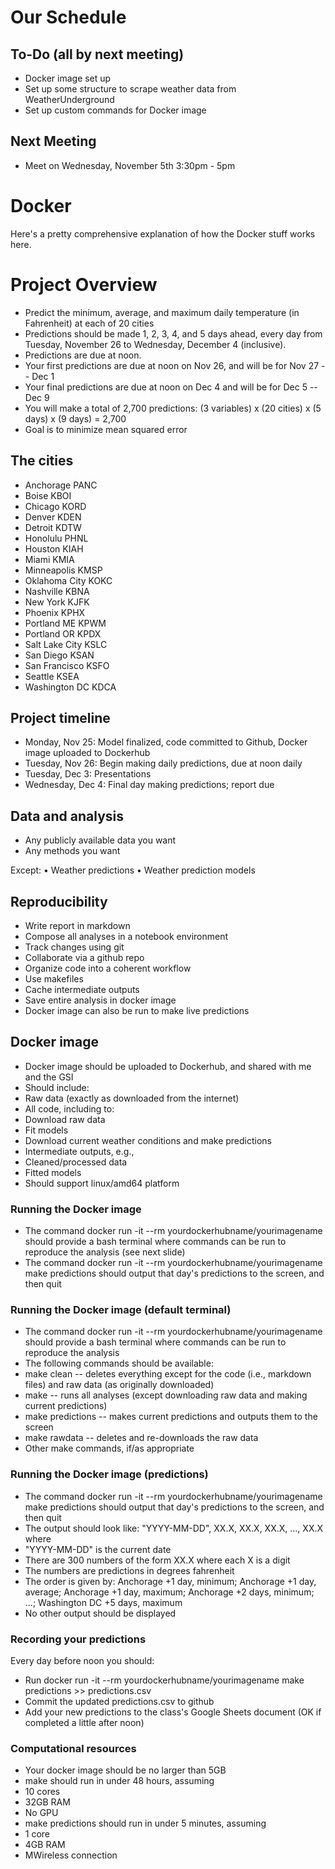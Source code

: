 # Our Schedule
## To-Do (all by next meeting)
- Docker image set up
- Set up some structure to scrape weather data from WeatherUnderground
- Set up custom commands for Docker image

## Next Meeting
- Meet on Wednesday, November 5th 3:30pm - 5pm

# Docker
Here's a pretty comprehensive explanation of how the Docker stuff works here.

# Project Overview
* Predict the minimum, average, and maximum daily temperature (in Fahrenheit) at each of 20 cities
* Predictions should be made 1, 2, 3, 4, and 5 days ahead, every day from Tuesday, November 26 to Wednesday, December 4 (inclusive).
* Predictions are due at noon.
* Your first predictions are due at noon on Nov 26, and will be for Nov 27 -- Dec 1
* Your final predictions are due at noon on Dec 4 and will be for Dec 5 -- Dec 9
* You will make a total of 2,700 predictions: (3 variables) x (20 cities) x (5 days) x (9 days) = 2,700
* Goal is to minimize mean squared error

## The cities
* Anchorage       PANC
* Boise           KBOI
* Chicago         KORD
* Denver          KDEN
* Detroit         KDTW
* Honolulu        PHNL
* Houston         KIAH
* Miami           KMIA
* Minneapolis     KMSP
* Oklahoma City   KOKC
* Nashville       KBNA
* New York        KJFK
* Phoenix         KPHX
* Portland ME     KPWM
* Portland OR     KPDX
* Salt Lake City  KSLC
* San Diego       KSAN
* San Francisco   KSFO
* Seattle         KSEA
* Washington DC   KDCA

## Project timeline
* Monday, Nov 25: Model finalized, code committed to Github, Docker image uploaded to Dockerhub
* Tuesday, Nov 26: Begin making daily predictions, due at noon daily
* Tuesday, Dec 3: Presentations
* Wednesday, Dec 4: Final day making predictions; report due

## Data and analysis
* Any publicly available data you want
* Any methods you want

Except:
	•	Weather predictions
	•	Weather prediction models

## Reproducibility
* Write report in markdown
* Compose all analyses in a notebook environment
* Track changes using git
* Collaborate via a github repo
* Organize code into a coherent workflow
* Use makefiles
* Cache intermediate outputs
* Save entire analysis in docker image
* Docker image can also be run to make live predictions

## Docker image
* Docker image should be uploaded to Dockerhub, and shared with me and the GSI
* Should include:
* Raw data (exactly as downloaded from the internet)
* All code, including to:
* Download raw data
* Fit models
* Download current weather conditions and make predictions
* Intermediate outputs, e.g.,
* Cleaned/processed data
* Fitted models
* Should support linux/amd64 platform

### Running the Docker image
* The command docker run -it --rm yourdockerhubname/yourimagename should provide a bash terminal where commands can be run to reproduce the analysis (see next slide)
* The command docker run -it --rm yourdockerhubname/yourimagename make predictions should output that day's predictions to the screen, and then quit

### Running the Docker image (default terminal)
* The command docker run -it --rm yourdockerhubname/yourimagename should provide a bash terminal where commands can be run to reproduce the analysis
* The following commands should be available:
* make clean -- deletes everything except for the code (i.e., markdown files) and raw data (as originally downloaded)
* make -- runs all analyses (except downloading raw data and making current predictions)
* make predictions -- makes current predictions and outputs them to the screen
* make rawdata -- deletes and re-downloads the raw data
* Other make commands, if/as appropriate

### Running the Docker image (predictions)
* The command docker run -it --rm yourdockerhubname/yourimagename make predictions should output that day's predictions to the screen, and then quit
* The output should look like: "YYYY-MM-DD", XX.X, XX.X, XX.X, ..., XX.X where
* "YYYY-MM-DD" is the current date
* There are 300 numbers of the form XX.X where each X is a digit
* The numbers are predictions in degrees fahrenheit
* The order is given by: Anchorage +1 day, minimum; Anchorage +1 day, average; Anchorage +1 day, maximum; Anchorage +2 days, minimum; ...; Washington DC +5 days, maximum
* No other output should be displayed

### Recording your predictions
Every day before noon you should:
* Run docker run -it --rm yourdockerhubname/yourimagename make predictions >> predictions.csv
* Commit the updated predictions.csv to github
* Add your new predictions to the class's Google Sheets document (OK if completed a little after noon)

### Computational resources
* Your docker image should be no larger than 5GB
* make should run in under 48 hours, assuming
* 10 cores
* 32GB RAM
* No GPU
* make predictions should run in under 5 minutes, assuming
* 1 core
* 4GB RAM
* MWireless connection
